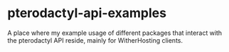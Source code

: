 # pterodactyl-api-examples
A place where my example usage of different packages that interact with the pterodactyl API reside, mainly for WitherHosting clients. 

